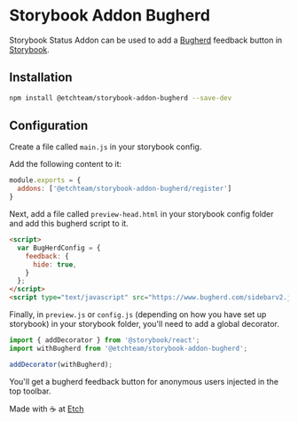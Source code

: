 # Storybook Addon Bugherd

Storybook Status Addon can be used to add a [Bugherd](https://bugherd.com/) feedback button in [Storybook](https://storybook.js.org).

## Installation

```sh
npm install @etchteam/storybook-addon-bugherd --save-dev
```

## Configuration

Create a file called `main.js` in your storybook config.

Add the following content to it:

```js
module.exports = {
  addons: ['@etchteam/storybook-addon-bugherd/register']
}
```

Next, add a file called `preview-head.html` in your storybook config folder and add this bugherd script to it.

```html
<script>
  var BugHerdConfig = {
    feedback: {
      hide: true,
    }
  };
</script>
<script type="text/javascript" src="https://www.bugherd.com/sidebarv2.js?apikey=<BUGHERD_API_KEY>" async="true"></script>
```

Finally, in `preview.js` or `config.js` (depending on how you have set up storybook) in your storybook folder, you'll need to add a global decorator.

```js
import { addDecorator } from '@storybook/react';
import withBugherd from '@etchteam/storybook-addon-bugherd';

addDecorator(withBugherd);
```

You'll get a bugherd feedback button for anonymous users injected in the top toolbar.

Made with ☕ at [Etch](https://etch.co)